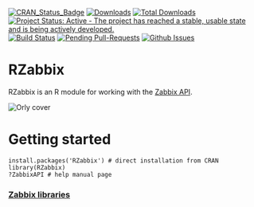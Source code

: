 [![CRAN_Status_Badge](http://www.r-pkg.org/badges/version/RZabbix)](http://cran.r-project.org/web/packages/RZabbix)
[![Downloads](http://cranlogs.r-pkg.org/badges/RZabbix)](http://cran.rstudio.com/package=RZabbix)
[![Total Downloads](http://cranlogs.r-pkg.org/badges/grand-total/RZabbix?color=orange)](http://cranlogs.r-pkg.org/badges/grand-total/RZabbix)
[![Project Status: Active - The project has reached a stable, usable state and is being actively developed.](http://www.repostatus.org/badges/latest/active.svg)](http://www.repostatus.org/#active)
[![Build Status](https://api.travis-ci.org/MarcinKosinski/RZabbix.png)](https://travis-ci.org/MarcinKosinski/RZabbix)
[![Pending Pull-Requests](http://githubbadges.herokuapp.com/MarcinKosinski/RZabbix/pulls.svg?style=flat)](https://github.com/MarcinKosinski/RZabbix/pulls)
[![Github Issues](http://githubbadges.herokuapp.com/MarcinKosinski/RZabbix/issues.svg)](https://github.com/MarcinKosinski/RZabbix/issues)

# RZabbix
RZabbix is an R module for working with the [Zabbix API](https://www.zabbix.com/documentation/3.0/manual/api/reference).

![Orly cover](https://raw.githubusercontent.com/MarcinKosinski/RZabbix/master/orly.png)

# Getting started

````{R}
install.packages('RZabbix') # direct installation from CRAN
library(RZabbix)
?ZabbixAPI # help manual page
````

### [Zabbix libraries](https://www.zabbix.org/wiki/Docs/api/libraries)


